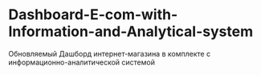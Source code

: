 # Dashboard-E-com-with-Information-and-Analytical-system
Обновляемый Дашборд интернет-магазина в комплекте с информационно-аналитической системой
